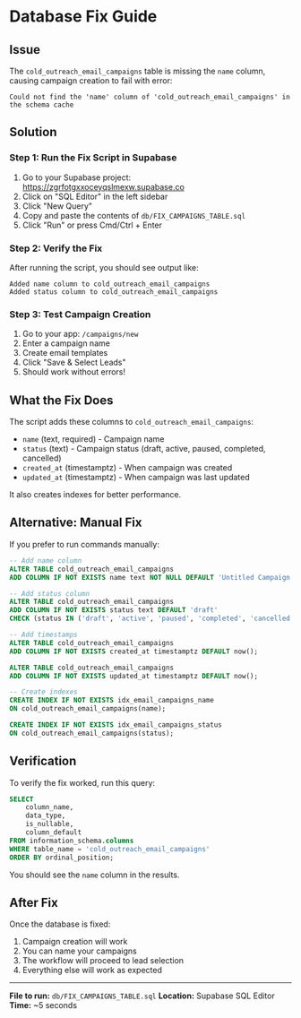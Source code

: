 # Database Fix Guide

## Issue
The `cold_outreach_email_campaigns` table is missing the `name` column, causing campaign creation to fail with error:
```
Could not find the 'name' column of 'cold_outreach_email_campaigns' in the schema cache
```

## Solution

### Step 1: Run the Fix Script in Supabase

1. Go to your Supabase project: https://zgrfotgxxoceyqslmexw.supabase.co
2. Click on "SQL Editor" in the left sidebar
3. Click "New Query"
4. Copy and paste the contents of `db/FIX_CAMPAIGNS_TABLE.sql`
5. Click "Run" or press Cmd/Ctrl + Enter

### Step 2: Verify the Fix

After running the script, you should see output like:
```
Added name column to cold_outreach_email_campaigns
Added status column to cold_outreach_email_campaigns
```

### Step 3: Test Campaign Creation

1. Go to your app: `/campaigns/new`
2. Enter a campaign name
3. Create email templates
4. Click "Save & Select Leads"
5. Should work without errors!

## What the Fix Does

The script adds these columns to `cold_outreach_email_campaigns`:
- `name` (text, required) - Campaign name
- `status` (text) - Campaign status (draft, active, paused, completed, cancelled)
- `created_at` (timestamptz) - When campaign was created
- `updated_at` (timestamptz) - When campaign was last updated

It also creates indexes for better performance.

## Alternative: Manual Fix

If you prefer to run commands manually:

```sql
-- Add name column
ALTER TABLE cold_outreach_email_campaigns 
ADD COLUMN IF NOT EXISTS name text NOT NULL DEFAULT 'Untitled Campaign';

-- Add status column
ALTER TABLE cold_outreach_email_campaigns 
ADD COLUMN IF NOT EXISTS status text DEFAULT 'draft' 
CHECK (status IN ('draft', 'active', 'paused', 'completed', 'cancelled'));

-- Add timestamps
ALTER TABLE cold_outreach_email_campaigns 
ADD COLUMN IF NOT EXISTS created_at timestamptz DEFAULT now();

ALTER TABLE cold_outreach_email_campaigns 
ADD COLUMN IF NOT EXISTS updated_at timestamptz DEFAULT now();

-- Create indexes
CREATE INDEX IF NOT EXISTS idx_email_campaigns_name 
ON cold_outreach_email_campaigns(name);

CREATE INDEX IF NOT EXISTS idx_email_campaigns_status 
ON cold_outreach_email_campaigns(status);
```

## Verification

To verify the fix worked, run this query:

```sql
SELECT 
    column_name, 
    data_type, 
    is_nullable,
    column_default
FROM information_schema.columns 
WHERE table_name = 'cold_outreach_email_campaigns'
ORDER BY ordinal_position;
```

You should see the `name` column in the results.

## After Fix

Once the database is fixed:
1. Campaign creation will work
2. You can name your campaigns
3. The workflow will proceed to lead selection
4. Everything else will work as expected

---

**File to run:** `db/FIX_CAMPAIGNS_TABLE.sql`
**Location:** Supabase SQL Editor
**Time:** ~5 seconds
